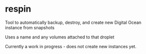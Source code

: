 # respin
Tool to automatically backup, destroy, and create new Digital Ocean instance from snapshots

Uses a name and any volumes attached to that droplet

Currently a work in progress - does not create new instances yet.
